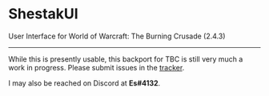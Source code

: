 # ShestakUI
User Interface for World of Warcraft: The Burning Crusade (2.4.3)
- - -
While this is presently usable, this backport for TBC is still very much a work in progress. Please submit issues in the [tracker](https://github.com/EsWoW/ShestakUI/issues).

I may also be reached on Discord at **Es#4132**.
